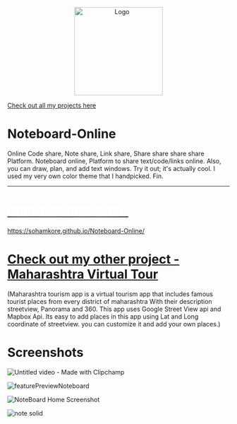 <p align="center">
  <img src="https://user-images.githubusercontent.com/119067189/244934977-fda305c7-fbf7-419c-bb9c-48f50565e582.png" width="200" alt="Logo">
</p>

<a href="https://sohamkore.github.io/Projects/"> Check out all  my projects here</a>

# Noteboard-Online
Online Code share, Note share, Link share, Share share share share Platform. Noteboard online, Platform to share text/code/links online. Also, you can draw, plan, and add text windows. Try it out; it's actually cool. I used my very own color theme that I handpicked. Fin.
<hr>


  <h1 style="text-decoration: underline;">
    <strong>
      <a style="color:white;text-shadow: 0px 0px 25px white;text-decoration:none;" href="https://sohamkore.github.io/Noteboard-Online/">
      PREVIEW PROJECT:
        </a>
    </strong>
  </h1>

https://sohamkore.github.io/Noteboard-Online/

# <a href="https://github.com/SohamKore/Maharashtra-Tourism-App"> Check out my other project - Maharashtra Virtual Tour </a>
(Maharashtra tourism app is a virtual tourism app that includes famous tourist places from every district of maharashtra With their description streetview, Panorama and 360. This app uses Google Street View api and Mapbox Api. Its easy to add places in this app using Lat and Long coordinate of streetview. you can customize it and add your own places.)

# Screenshots
![Untitled video - Made with Clipchamp](https://github.com/SohamKore/Noteboard-Online/assets/119067189/970a8cda-d420-4df7-98f8-08bc9295320c)



![featurePreviewNoteboard](https://github.com/SohamKore/Noteboard-Online/assets/119067189/c8d59e58-a927-4b1f-a06e-64df9191e920)

![NoteBoard Home Screenshot](https://github.com/SohamKore/Noteboard-Online/assets/119067189/b85401f6-e5d9-4867-b8a2-60c47be0cfe2)


![note solid](https://github.com/SohamKore/Noteboard-Online/assets/119067189/fda305c7-fbf7-419c-bb9c-48f50565e582)
